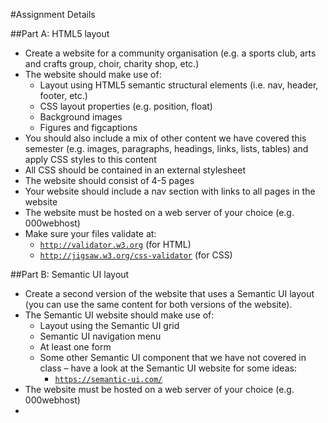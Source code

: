 #Assignment Details

##Part A: HTML5 layout


- Create a website for a community organisation (e.g. a sports club, arts and crafts group, choir, charity shop, etc.)
- The website should make use of:
    - Layout using HTML5 semantic structural elements (i.e. nav, header, footer, etc.)
    - CSS layout properties (e.g. position, float)
    - Background images
    - Figures and figcaptions
- You should also include a mix of other content we have covered this semester (e.g. images, paragraphs, headings, links, lists, tables) and apply CSS styles to this content
- All CSS should be contained in an external stylesheet
- The website should consist of 4-5 pages
- Your website should include a nav section with links to all pages in the website
- The website must be hosted on a web server of your choice (e.g. 000webhost)
-  Make sure your files validate at:
    - <a href="http://validator.w3.org" target="_ blank">`http://validator.w3.org`</a> (for HTML)
    - <a href="http://jigsaw.w3.org/css-validator" target="_ blank">`http://jigsaw.w3.org/css-validator`</a> (for CSS)

##Part B: Semantic UI layout
- Create a second version of the website that uses a Semantic UI layout (you can use the same content for both versions of the website).
- The Semantic UI website should make use of:
    - Layout using the Semantic UI grid
    - Semantic UI navigation menu
    - At least one form
	- Some other Semantic UI component that we have not covered in class – have a look at the Semantic UI website for some ideas:
        - <a href="https://semantic-ui.com/" target="_ blank">`https://semantic-ui.com/`</a>
- The website must be hosted on a web server of your choice (e.g. 000webhost)
-